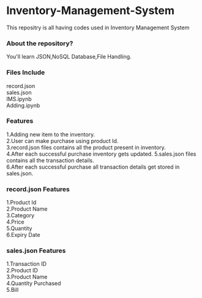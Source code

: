 # Inventory-Management-System
This repositry is all having codes used in Inventory Management System


### About the repository?
You'll learn JSON,NoSQL Database,File Handling.



### Files Include
record.json                                                                                                                                                                         
sales.json                                                                                                                                                                         
IMS.ipynb                                                                                                                                                                           
Adding.ipynb


### Features
1.Adding new item to the inventory.                                                                                                                                                 
2.User can make purchase using product Id.                                                                                                                                         
3.record.json files contains all the product present in inventory.                                                                                                                 
4.After each successful purchase inventory gets updated.
5.sales.json files contains all the transaction details.                                                                                                                           
6.After each successful purchase all transaction details get stored in sales.json.                                                                                                 

### record.json Features
1.Product Id                                                                                                                                                                       
2.Product Name                                                                                                                                                                     
3.Category                                                                                                                                                                         
4.Price                                                                                                                                                                             
5.Quantity                                                                                                                                                                         
6.Expiry Date                                                                                                                                                                     

### sales.json Features
1.Transaction ID                                                                                                                                                                   
2.Product ID                                                                                                                                                                       
3.Product Name                                                                                                                                                                     
4.Quantity Purchased                                                                                                                                                               
5.Bill

